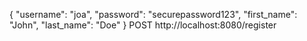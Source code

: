 {
  "username": "joa",
  "password": "securepassword123",
  "first_name": "John",
  "last_name": "Doe"
}
POST http://localhost:8080/register
